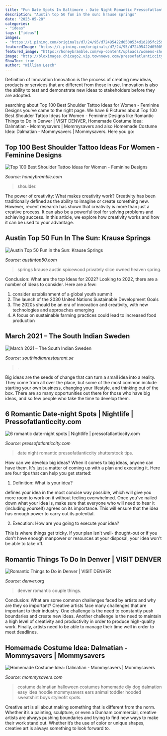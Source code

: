 ```yaml
---
title: "Fun Date Spots In Baltimore : Date Night Romantic Pressofatlanticcity Shutterstock Tips"
description: "Austin top 50 fun in the sun: krause springs"
date: "2023-05-28"
categories:
- "ideas"
tags: ["ideas"]
images:
- "https://i.pinimg.com/originals/d7/24/95/d72495422d0500534d1d285fc2599569.jpg"
featuredImage: "https://i.pinimg.com/originals/d7/24/95/d72495422d0500534d1d285fc2599569.jpg"
featured_image: "https://honeybramble.com/wp-content/uploads/womens-shoulder-red-flower-tattoo.jpg"
image: "http://bloximages.chicago2.vip.townnews.com/pressofatlanticcity.com/content/tncms/assets/v3/editorial/3/d9/3d9b67bb-f8c1-5558-bf14-63f30a26dc20/57f537b0e18a7.image.jpg?resize=1200%2C800"
ShowToc: true
author: "William Lesch"
---
```



Definition of Innovation
Innovation is the process of creating new ideas, products or services that are different from those in use. Innovation is also the ability to test and demonstrate new ideas to stakeholders before they are adopted.

	

		
searching about Top 100 Best Shoulder Tattoo Ideas for Women - Feminine Designs you've came to the right page. We have 6 Pictures about Top 100 Best Shoulder Tattoo Ideas for Women - Feminine Designs like Romantic Things to Do in Denver | VISIT DENVER, Homemade Costume Idea: Dalmatian - Mommysavers | Mommysavers and also Homemade Costume Idea: Dalmatian - Mommysavers | Mommysavers. Here you go:
		
    
## Top 100 Best Shoulder Tattoo Ideas For Women - Feminine Designs

<img loading=lazy src="https://honeybramble.com/wp-content/uploads/womens-shoulder-red-flower-tattoo.jpg" onerror="this.onerror=null;this.src='https://tse4.mm.bing.net/th?id=OIP.fEoZLv7y6OpIgCDvpPGucQHaHa&amp;pid=15.1';" alt="Top 100 Best Shoulder Tattoo Ideas for Women - Feminine Designs">

_Source: honeybramble.com_

>shoulder. 

	

The power of creativity: What makes creativity work?
Creativity has been traditionally defined as the ability to imagine or create something new. However, recent research has shown that creativity is more than just a creative process. It can also be a powerful tool for solving problems and achieving success. In this article, we explore how creativity works and how it can be used to your advantage.

    
## Austin Top 50 Fun In The Sun: Krause Springs

<img loading=lazy src="http://3.bp.blogspot.com/-4xiGugdsiGc/TkEtxHL9Q6I/AAAAAAAAAL0/IpbB6k3SzrM/s1600/Summer3+194.JPG" onerror="this.onerror=null;this.src='https://tse2.mm.bing.net/th?id=OIP.jUGaDknJvOVExwxm1rSLXAHaJ4&amp;pid=15.1';" alt="Austin Top 50 Fun in the Sun: Krause Springs">

_Source: austintop50.com_

>springs krause austin spicewood privately slice owned heaven spring. 

	

Conclusion: What are the top Ideas for 2022?
Looking to 2022, there are a number of ideas to consider. Here are a few: 
1. consider establishment of a global youth summit 
2. The launch of the 2030 United Nations Sustainable Development Goals 
3. The 2020s should be an era of innovation and creativity, with new technologies and approaches emerging 
4. A focus on sustainable farming practices could lead to increased food production 

    
## March 2021 – The South Indian Sweden

<img loading=lazy src="https://i.pinimg.com/originals/d7/24/95/d72495422d0500534d1d285fc2599569.jpg" onerror="this.onerror=null;this.src='https://tse2.mm.bing.net/th?id=OIP.5pu1VMo0WZKSCHg8NZiOtAHaHa&amp;pid=15.1';" alt="March 2021 – The South Indian Sweden">

_Source: southindianrestaurant.se_

>. 

	

Big ideas are the seeds of change that can turn a small idea into a reality. They come from all over the place, but some of the most common include starting your own business, changing your lifestyle, and thinking out of the box. There are so many opportunities out there for those who have big ideas, and so few people who take the time to develop them.

    
## 6 Romantic Date-night Spots | Nightlife | Pressofatlanticcity.com

<img loading=lazy src="http://bloximages.chicago2.vip.townnews.com/pressofatlanticcity.com/content/tncms/assets/v3/editorial/3/d9/3d9b67bb-f8c1-5558-bf14-63f30a26dc20/57f537b0e18a7.image.jpg?resize=1200%2C800" onerror="this.onerror=null;this.src='https://tse3.mm.bing.net/th?id=OIP.ma5u7qcQV4P47IUVkr-RzQHaE8&amp;pid=15.1';" alt="6 romantic date-night spots | Nightlife | pressofatlanticcity.com">

_Source: pressofatlanticcity.com_

>date night romantic pressofatlanticcity shutterstock tips. 

	

How can we develop big ideas?
When it comes to big ideas, anyone can have them. It's just a matter of coming up with a plan and executing it. Here are four tips that can help you get started:
1. Definition: What is your idea?

 defines your idea in the most concise way possible, which will give you more room to work on it without feeling overwhelmed. Once you've nailed down what your idea is, make sure that everyone who will need to hear it (including yourself) agrees on its importance. This will ensure that the idea has enough power to carry out its potential.

2. Execution: How are you going to execute your idea?

This is where things get tricky. If your plan isn't well- thought-out or if you don't have enough manpower or resources at your disposal, your idea won't be able to take off.

    
## Romantic Things To Do In Denver | VISIT DENVER

<img loading=lazy src="https://res.cloudinary.com/simpleview/image/upload/c_limit,f_auto,h_1200,q_75,w_1200/v1/clients/denver/mile-high-holidays-2009-couple_5602d7f2-f0ae-5102-065b3b533e6d8a50.jpg" onerror="this.onerror=null;this.src='https://tse4.mm.bing.net/th?id=OIP.MWShBgtHUEJyTXJJdwqzSQHaE5&amp;pid=15.1';" alt="Romantic Things to Do in Denver | VISIT DENVER">

_Source: denver.org_

>denver romantic couple things. 

	

Conclusion: What are some common challenges faced by artists and why are they so important?
Creative artists face many challenges that are important to their industry. One challenge is the need to constantly push boundaries and create new ideas. Another challenge is the need to maintain a high level of creativity and productivity in order to produce high-quality work. Finally, artists need to be able to manage their time well in order to meet deadlines.

    
## Homemade Costume Idea: Dalmatian - Mommysavers | Mommysavers

<img loading=lazy src="http://mommysavers.files.wordpress.com/2010/09/halloween_dalmatian.jpg" onerror="this.onerror=null;this.src='https://tse4.mm.bing.net/th?id=OIP._VF8vtHqzdortWlZhBojGQAAAA&amp;pid=15.1';" alt="Homemade Costume Idea: Dalmatian - Mommysavers | Mommysavers">

_Source: mommysavers.com_

>costume dalmatian halloween costumes homemade diy dog dalmation easy idea hoodie mommysavers ears animal toddler hooded sweatshirt boys styleofit spots. 

	

Creative art is all about making something that is different from the norm. Whether it’s a painting, sculpture, or even a Dunham commercial, creative artists are always pushing boundaries and trying to find new ways to make their work stand out. Whether it’s the use of color or unique shapes, creative art is always something to look forward to.

